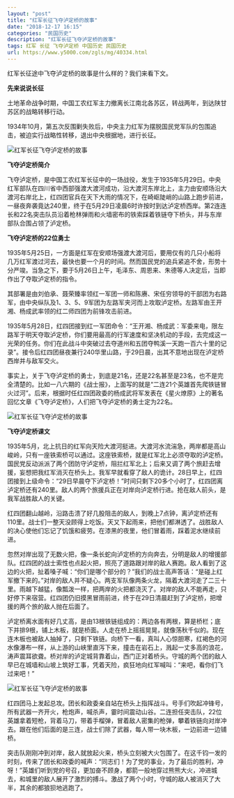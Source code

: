 ```yaml
---
layout: "post"
title: "红军长征飞夺泸定桥的故事"
date: "2018-12-17 16:15"
categories: "民国历史"
description: "红军长征飞夺泸定桥的故事"
tags: 红军 长征 飞夺泸定桥 中国历史 民国历史
url: https://www.y5000.com/zgls/mg/40334.html
---
```






红军长征途中飞夺泸定桥的故事是什么样的？我们来看下文。

 **先来说说长征**

土地革命战争时期，中国工农红军主力撤离长江南北各苏区，转战两年，到达陕甘苏区的战略转移行动。

1934年10月，第五次反围剿失败后，中央主力红军为摆脱国民党军队的包围追击，被迫实行战略性转移，退出中央根据地，进行长征。

![红军长征飞夺泸定桥的故事](https://img.y5000.com/uploads/allimg/190119/32e06bd22da7588407eae03d322959cf.jpg)

 **飞夺泸定桥简介**  

飞夺泸定桥，是中国工农红军长征中的一场战役，发生于1935年5月29日。中央红军部队在四川省中西部强渡大渡河成功，沿大渡河东岸北上，主力由安顺场沿大渡河右岸北上，红四团官兵在天下大雨的情况下，在崎岖陡峭的山路上跑步前进，一昼夜奔袭竟达240里，终于在5月29日凌晨6时许按时到达泸定桥西岸。第2连连长和22名突击队员沿着枪林弹雨和火墙密布的铁索踩着铁链夺下桥头，并与东岸部队合围占领了泸定桥。

 **飞夺泸定桥的22位勇士**

1935年5月25日，一方面是红军在安顺场强渡大渡河后，要用仅有的几只小船将几万红军渡过河去，最快也要一个月的时间。然而国民党的追兵紧追不舍，形势十分严竣。当急之下，要于5月26日上午，毛泽东、周恩来、朱德等人决定后，当即作出了夺取泸定桥的指令。

其部署是由刘伯承、聂荣臻率领红一军团一师和陈赓、宋任穷领导的干部团为右路军，由中央纵队及1、3、5、9军团为左路军夹河而上攻取泸定桥。左路军由王开湘、杨成武率领的红二师四团为前锋攻击前进。

1935年5月28日，红四团接到红一军团命令：“王开湘、杨成武：军委来电，限左路军于明天夺取泸定桥，你们要用最高的行军速度和坚决机动的手段，去完成这一光荣的任务。你们在此战斗中突破过去夺道州和五团夺鸭溪一天跑一百六十里的记录”。接令后红四团昼夜兼行240华里山路，于29日晨，出其不意地出现在泸定桥西岸并与敌军交火。

事实上，关于飞夺泸定桥的勇士，到底是21名，还是22名甚至是23名，也不是完全清楚的。比如一八六期的《战士报》，上面写的就是“二连21个英雄首先爬铁链冒火过河”。后来，根据时任红四团政委的杨成武将军发表在《星火燎原》上的著名回忆文章《飞夺泸定桥》，人们把飞夺泸定桥的勇士定为22名。

![红军长征飞夺泸定桥的故事](https://img.y5000.com/uploads/allimg/190119/5d11e008c0a6b35ef0c5f6d177de37e2.jpg)

 **飞夺泸定桥课文**  

1935年5月，北上抗日的红军向天险大渡河挺进。大渡河水流湍急，两岸都是高山峻岭，只有一座铁索桥可以通过。这座铁索桥，就是红军北上必须夺取的泸定桥。国民党反动派派了两个团防守泸定桥，阻拦红军北上；后来又调了两个旅赶去增援，妄想把我红军消灭在桥头上。我军早就看穿了敌人的诡计。28日早上，红四团接到上级命令：“29日早晨夺下泸定桥！”时间只剩下20多个小时了，红四团离泸定桥还有240里。敌人的两个旅援兵正在对岸向泸定桥行进。抢在敌人前头，是我军战胜敌人的关键。

红四团翻山越岭，沿路击溃了好几股阻击的敌人，到晚上7点钟，离泸定桥还有110里。战士们一整天没顾得上吃饭。天又下起雨来，把他们都淋透了。战胜敌人的决心使他们忘记了饥饿和疲劳。在漆黑的夜里，他们冒着雨，踩着泥水继续前进。

忽然对岸出现了无数火把，像一条长蛇向泸定桥的方向奔去，分明是敌人的增援部队。红四团的战士索性也点起火把，照亮了道路跟对岸的敌人赛跑。敌人看到了这边的火把，扯着嗓子喊：“你们是哪个部分的？”我们的战士高声答话：“是碰上红军撤下来的。”对岸的敌人并不疑心。两支军队像两条火龙，隔着大渡河走了二三十里。雨越下越猛，像瓢泼一样，把两岸的火把都浇灭了。对岸的敌人不能再走，只好停下来宿营。红四团仍旧摸黑冒雨前进，终于在29日清晨赶到了泸定桥，把增援的两个旅的敌人抛在后面了。

泸定桥离水面有好几丈高，是由13根铁链组成的：两边各有两根，算是桥栏；底下并排9根，铺上木板，就是桥面。人走在桥上摇摇晃晃，就像荡秋千似的。现在连木板也被敌人抽掉了，只剩下铁链。向桥下一看，真叫人心惊胆寒，红褐色的河水像瀑布一样，从上游的山峡里直泻下来，撞击在岩石上，溅起一丈多高的浪花，涛声震耳欲聋。桥对岸的泸定城背靠着山，西门正对着桥头。守城的两个团的敌人早已在城墙和山坡上筑好工事，凭着天险，疯狂地向红军喊叫：“来吧，看你们飞过来吧！”

![红军长征飞夺泸定桥的故事](https://img.y5000.com/uploads/allimg/190119/0b8af9a9408fd6f4933cc547891273f0.jpg)

红四团马上发起总攻。团长和政委亲自站在桥头上指挥战斗。号手们吹起冲锋号，所有武器一齐开火，枪炮声，喊杀声，霎时间震动山谷。二连担任突击队，22位英雄拿着短枪，背着马刀，带着手榴弹，冒着敌人密集的枪弹，攀着铁链向对岸冲去。跟在他们后面的是三连，战士们除了武器，每人带一块木板，一边前进一边铺桥。

突击队刚刚冲到对岸，敌人就放起火来，桥头立刻被大火包围了。在这千钧一发的时刻，传来了团长和政委的喊声：“同志们！为了党的事业，为了最后的胜利，冲呀！”英雄们听到党的号召，更加奋不顾身，都箭一般地穿过熊熊大火，冲进城去，和城里的敌人展开了激烈的搏斗。激战了两个小时，守城的敌人被消灭了大半，其余的都狼狈地逃跑了。
